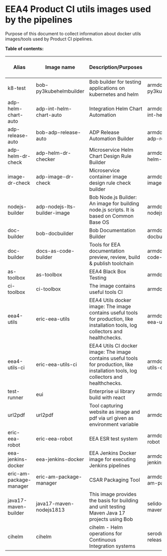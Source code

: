 # EEA4 Product CI utils images used by the pipelines

Purpose of this document to collect information about docker utils images/tools used by Product CI pipelines.

**Table of contents:**
<!-- START doctoc
...
END doctoc -->

|Alias                      | Image name                        | Description/Purposes                                                                                                                  | Docker Path                                                                   | Git Repo/Docs                                                                                                       | ARM Docker Repo                                                                                                                            | Contacts/Owners                                                                                                                                                         |
|---------------------------|-----------------------------------|---------------------------------------------------------------------------------------------------------------------------------------|-------------------------------------------------------------------------------|---------------------------------------------------------------------------------------------------------------------|--------------------------------------------------------------------------------------------------------------------------------------------|-------------------------------------------------------------------------------------------------------------------------------------------------------------------------|
| k8-test                   | bob-py3kubehelmbuilder            | Bob builder for testing applications on kubernetes and helm                                                                           | armdocker.rnd.ericsson.se/proj-adp-cicd-drop/bob-py3kubehelmbuilder           | [link](https://gerrit.ericsson.se/plugins/gitiles/adp-cicd/bob-py3kubehelmbuilder)                                  | [link](https://arm.seli.gic.ericsson.se/artifactory/proj-adp-cicd-drop-docker-global/proj-adp-cicd-drop/bob-py3kubehelmbuilder/)           | [Contacts](https://gerrit.ericsson.se/plugins/gitiles/adp-cicd/bob-py3kubehelmbuilder/+/master/CONTRIBUTING.md#Key-people-of-the-project)                               |
| adp-helm-chart-auto       | adp-int-helm-chart-auto           | Integration Helm Chart Automation                                                                                                     | armdocker.rnd.ericsson.se/proj-adp-cicd-drop/adp-int-helm-chart-auto          | [link](https://gerrit.ericsson.se/plugins/gitiles/adp-cicd/adp-int-helm-chart-auto)                                 | [link](https://arm.seli.gic.ericsson.se/artifactory/proj-adp-cicd-drop-docker-global/proj-adp-cicd-drop/adp-int-helm-chart-auto/)          | [Contacts](https://gerrit.ericsson.se/plugins/gitiles/adp-cicd/adp-int-helm-chart-auto/+/master#Contacts)                                                               |
| adp-release-auto          | bob-adp-release-auto              | ADP Release Automation Builder                                                                                                        | armdocker.rnd.ericsson.se/proj-adp-cicd-drop/bob-adp-release-auto             | [link](https://gerrit.ericsson.se/plugins/gitiles/adp-cicd/bob-adp-release-auto)                                    | [link](https://arm.seli.gic.ericsson.se/artifactory/proj-adp-cicd-drop-docker-global/proj-adp-cicd-drop/bob-adp-release-auto/)             | [Contacts](https://gerrit.ericsson.se/plugins/gitiles/adp-cicd/bob-adp-release-auto#Contact-Information)                                                                |
| adp-helm-dr-check         | adp-helm-dr-checker               | Microservice Helm Chart Design Rule Builder                                                                                           | armdocker.rnd.ericsson.se/proj-adp-cicd-drop/adp-helm-dr-checker              | [link](https://gerrit.ericsson.se/plugins/gitiles/adp-cicd/adp-helm-dr-checker)                                     | [link](https://arm.seli.gic.ericsson.se/artifactory/proj-adp-cicd-drop-docker-global/proj-adp-cicd-drop/adp-helm-dr-checker/)              | [Contacts](https://gerrit.ericsson.se/plugins/gitiles/adp-cicd/adp-helm-dr-checker#Contact)                                                                             |
| image-dr-check            | adp-image-dr-check                | Microservice container image design rule check builder                                                                                | armdocker.rnd.ericsson.se/proj-adp-cicd-drop/adp-image-dr-check               | [link](https://gerrit.ericsson.se/plugins/gitiles/adp-cicd/adp-image-dr-checker)                                    | [link](https://arm.seli.gic.ericsson.se/artifactory/proj-adp-cicd-drop-docker-global/proj-adp-cicd-drop/adp-image-dr-checker/)             | [Contacts](https://gerrit.ericsson.se/plugins/gitiles/adp-cicd/adp-image-dr-checker#Contact)                                                                            |
| nodejs-builder            | adp-nodejs-lts-builder-image      | Bob Node.js Builder: An image for building node.js scripts. It is based on Common Base OS                                             | armdocker.rnd.ericsson.se/proj-adp-cicd-drop/adp-nodejs-lts-builder-image     | [link](https://gerrit.ericsson.se/plugins/gitiles/adp-cicd/adp-nodeJs-builder-image)                                | [link](https://arm.seli.gic.ericsson.se/artifactory/proj-adp-cicd-drop-docker-global/proj-adp-cicd-drop/adp-nodeJs-builder-image)          | [Contacts](https://gerrit.ericsson.se/plugins/gitiles/adp-cicd/adp-nodeJs-builder-image/+/HEAD/CONTRIBUTING.md#Key-people-of-the-project)                               |
| doc-builder               | bob-docbuilder                    | Bob Documentation Builder                                                                                                             | armdocker.rnd.ericsson.se/proj-adp-cicd-drop/bob-docbuilder                   | [link](https://gerrit.ericsson.se/plugins/gitiles/adp-cicd/bob-docbuilder)                                          | [link](https://arm.seli.gic.ericsson.se/artifactory/proj-adp-cicd-drop-docker-global/proj-adp-cicd-drop/bob-docbuilder)                    | [Contacts](https://gerrit.ericsson.se/plugins/gitiles/adp-cicd/bob-docbuilder/+/HEAD/CONTRIBUTING.md#Key-people-of-the-project)                                         |
| doc-builder               | docs-as-code-builder              | Tools for EEA documentation preview, review, build & publish toolchain                                                                | armdocker.rnd.ericsson.se/proj-eea-drop/docs-as-code-builder                  | [link](https://gerrit.ericsson.se/plugins/gitiles/EEA/general_ci/+/master/docs-as-code/)                            | [link](https://arm.seli.gic.ericsson.se/artifactory/proj-eea-drop-docker-global/proj-eea-drop/docs-as-code-builder/)                       | [EEA_CPI](https://eteamspace.internal.ericsson.com/display/ECISE/CPI#CPI-EEACPITeamContactscontacts)                                                                    |
| as-toolbox                | as-toolbox                        | EEA4 Black Box Testing                                                                                                                | armdocker.rnd.ericsson.se/proj-eea-drop/as-toolbox                            | [link](https://gerrit.ericsson.se/plugins/gitiles/EEA/eea4-bbt/+/master/helper_scripts/)                            | [link](https://arm.seli.gic.ericsson.se/artifactory/proj-eea-drop-docker-global/proj-eea-drop/as-toolbox/)                                 | [AutomationServices](https://eteamspace.internal.ericsson.com/display/EInVAut/#AutomationServicesTeam-Contacts)                                                         |
| ci-toolbox                | ci-toolbox                        | The image contains useful tools CI                                                                                                    | armdocker.rnd.ericsson.se/proj-eea-drop/ci-toolbox                            | [link](https://gerrit.ericsson.se/plugins/gitiles/EEA/general_ci/+/master/docker/toolbox/)                          | [link](https://arm.seli.gic.ericsson.se/artifactory/proj-eea-drop-docker-global/proj-eea-drop/ci-toolbox/)                                 | [Data_Services](https://eteamspace.internal.ericsson.com/display/ECISE/Data+Services)                                                                                   |
| eea4-utils                | eric-eea-utils                    | EEA4 Utils docker image: The image contains useful tools for production, like installation tools, log collectors and healthchecks.    | armdocker.rnd.ericsson.se/proj-eea-released/eric-eea-utils                    | [link](https://gerrit.ericsson.se/plugins/gitiles/EEA/eea4-utils/+/master/docker/eric-eea-utils/README.md)          | [link](https://arm.seli.gic.ericsson.se/artifactory/proj-eea-released-docker-global/proj-eea-released/eric-eea-utils/)                     | [Data_Services](https://eteamspace.internal.ericsson.com/display/ECISE/Data+Services)                                                                                   |
| eea4-utils-ci             | eric-eea-utils-ci                 | EEA4 Utils CI docker image: The image contains useful tools for production, like installation tools, log collectors and healthchecks. | armdocker.rnd.ericsson.se/proj-eea-drop/eric-eea-utils-ci                     | [link](https://gerrit.ericsson.se/plugins/gitiles/EEA/eea4-utils/+/master/docker/eric-eea-utils-ci/README.md)       | [link](https://arm.seli.gic.ericsson.se/artifactory/proj-eea-drop-docker-global/proj-eea-drop/eric-eea-utils-ci/)                          | [Data_Services](https://eteamspace.internal.ericsson.com/display/ECISE/Data+Services)                                                                                   |
| test-runner               | eui                               | Enterprise ui library build with react                                                                                                | armdocker.rnd.ericsson.se/proj-eea-drop/eui)                                  | TODO:url                                                                                                            | [link](https://arm.seli.gic.ericsson.se/artifactory/proj-eea-drop-docker-global/proj-eea-drop/eui/)                                        | TODO:owners                                                                                                                                                             |
| url2pdf                   | url2pdf                           | Tool capturing website as image and pdf via url given as environment variable                                                         | armdocker.rnd.ericsson.se/proj-eea-drop/url2pdf                               | [link](https://gerrit.ericsson.se/plugins/gitiles/EEA/test-aid-tools/+/master/url2pdf/)                             | [link](https://arm.seli.gic.ericsson.se/artifactory/proj-eea-drop-docker-global/proj-eea-drop/url2pdf/)                                    | [AutomationServices](https://eteamspace.internal.ericsson.com/display/EInVAut/#AutomationServicesTeam-Contacts)                                                         |
| eric-eea-robot            | eric-eea-robot                    | EEA ESR test system                                                                                                                   | armdocker.rnd.ericsson.se/proj-eea-drop/eric-eea-robot                        | [link](https://gerrit.ericsson.se/plugins/gitiles/EEA/eea4-robot)                                                   | [link](https://arm.seli.gic.ericsson.se/artifactory/proj-eea-drop-docker-global/proj-eea-drop/eric-eea-robot/)                             | [RV](https://eteamspace.internal.ericsson.com/display/EEAInV/EEA+Release+Verificaton+Home#EEAReleaseVerificatonHome-Generalinfo)                                        |
| eea-jenkins-docker        | eea-jenkins-docker                | EEA Jenkins Docker image for executing Jenkins pipelines                                                                              | armdocker.rnd.ericsson.se/proj-eea-drop/eea-jenkins-docker                    | [link](https://gerrit.ericsson.se/plugins/gitiles/EEA/jenkins-docker)                                               | [link](https://arm.seli.gic.ericsson.se/artifactory/proj-eea-drop-docker-global/proj-eea-drop/eea-jenkins-docker/)                         | [EEA4_Product_CI](https://eteamspace.internal.ericsson.com/display/ECISE/EEA4+Product+CI+Team)                                                                          |
| eric-am-package-manager   | eric-am-package-manager           | CSAR Packaging Tool                                                                                                                   | armdocker.rnd.ericsson.se/proj-am/releases/eric-am-package-manager            | [link](https://gerrit.ericsson.se/plugins/gitiles/OSS/com.ericsson.orchestration.mgmt.packaging/am-package-manager) | [link](https://arm.seli.gic.ericsson.se/artifactory/proj-am-docker-global/proj-am/releases/eric-am-package-manager/)                       | [Contacts](https://gerrit.ericsson.se/plugins/gitiles/OSS/com.ericsson.orchestration.mgmt.packaging/am-package-manager/+/dev/CONTRIBUTING.md#Key-people-of-the-project) |
| java17-maven-builder      | java17-maven-nodejs1813           | This image provides the basis for building and unit testing Maven Java 17 projects using Bob                                          | selidocker.lmera.ericsson.se/proj_eea/eea4_ci/java17-maven-nodejs1813         | [link](https://gerrit.ericsson.se/plugins/gitiles/adp-cicd/bob-java17mvnbuilder)                                    | TODO:url                                                                                                                                   | TODO:owners                                                                                                                                                             |
| cihelm                    | cihelm                            | cihelm - Helm operations for Continuous Integration systems                                                                           | serodocker.sero.gic.ericsson.se/proj-pc-tools-released/cihelm                 | [link](https://gerrit.ericsson.se/plugins/gitiles/pc/cihelm)                                                        | TODO:url                                                                                                                                   | [Contacts](https://gerrit.ericsson.se/plugins/gitiles/pc/cihelm/+/HEAD/SUPPORT.md)                                                                                      |
